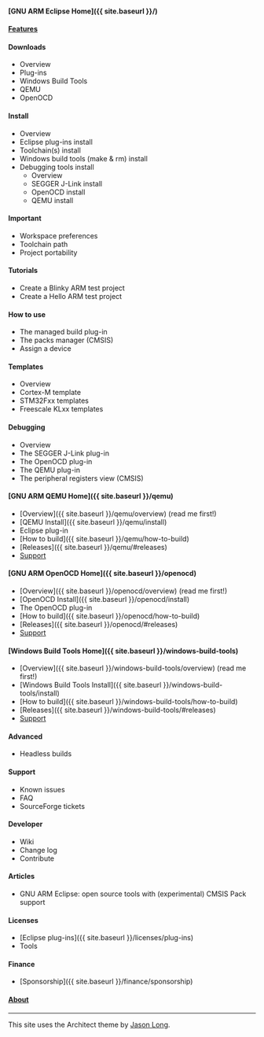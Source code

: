 
#### [GNU ARM Eclipse Home]({{ site.baseurl }}/)

#### [Features](features)

#### Downloads

* Overview
* Plug-ins
* Windows Build Tools
* QEMU
* OpenOCD

#### Install

* Overview
* Eclipse plug-ins install
* Toolchain(s) install
* Windows build tools (make & rm) install
* Debugging tools install
  * Overview
  * SEGGER J-Link install
  * OpenOCD install
  * QEMU install

#### Important

* Workspace preferences
* Toolchain path
* Project portability

#### Tutorials

* Create a Blinky ARM test project
* Create a Hello ARM test project

#### How to use

* The managed build plug-in
* The packs manager (CMSIS)
* Assign a device

#### Templates

* Overview
* Cortex-M template
* STM32Fxx templates
* Freescale KLxx templates

#### Debugging

* Overview
* The SEGGER J-Link plug-in
* The OpenOCD plug-in
* The QEMU plug-in
* The peripheral registers view (CMSIS)

#### [GNU ARM QEMU Home]({{ site.baseurl }}/qemu)

* [Overview]({{ site.baseurl }}/qemu/overview) (read me first!)
* [QEMU Install]({{ site.baseurl }}/qemu/install)
* Eclipse plug-in
* [How to build]({{ site.baseurl }}/qemu/how-to-build)
* [Releases]({{ site.baseurl }}/qemu/#releases)
* [Support](https://github.com/gnuarmeclipse/qemu/issues/1)

#### [GNU ARM OpenOCD Home]({{ site.baseurl }}/openocd)

* [Overview]({{ site.baseurl }}/openocd/overview) (read me first!)
* [OpenOCD Install]({{ site.baseurl }}/openocd/install)
* The OpenOCD plug-in
* [How to build]({{ site.baseurl }}/openocd/how-to-build)
* [Releases]({{ site.baseurl }}/openocd/#releases)
* [Support](https://github.com/gnuarmeclipse/openocd/issues/1)

#### [Windows Build Tools Home]({{ site.baseurl }}/windows-build-tools)

* [Overview]({{ site.baseurl }}/windows-build-tools/overview) (read me first!)
* [Windows Build Tools Install]({{ site.baseurl }}/windows-build-tools/install)
* [How to build]({{ site.baseurl }}/windows-build-tools/how-to-build)
* [Releases]({{ site.baseurl }}/windows-build-tools/#releases)
* [Support](https://github.com/gnuarmeclipse/windows-build-tools/issues/1)

#### Advanced

* Headless builds

#### Support

* Known issues
* FAQ
* SourceForge tickets

#### Developer

* Wiki
* Change log
* Contribute

#### Articles
* GNU ARM Eclipse: open source tools with (experimental) CMSIS Pack support

#### Licenses
* [Eclipse plug-ins]({{ site.baseurl }}/licenses/plug-ins)
* Tools

#### Finance
* [Sponsorship]({{ site.baseurl }}/finance/sponsorship)

#### [About]()

- - -

This site uses the Architect theme by [Jason Long](https://twitter.com/jasonlong).
